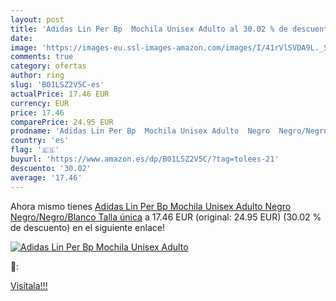 ```yaml
---
layout: post
title: 'Adidas Lin Per Bp  Mochila Unisex Adulto al 30.02 % de descuento'
date: 
image: 'https://images-eu.ssl-images-amazon.com/images/I/41rVlSVDA9L._SL200_.jpg'
comments: true
category: ofertas
author: ring
slug: 'B01LSZ2V5C-es'
actualPrice: 17.46 EUR
currency: EUR
price: 17.46
comparePrice: 24.95 EUR
prodname: 'Adidas Lin Per Bp  Mochila Unisex Adulto  Negro  Negro/Negro/Blanco   Talla única'
country: 'es'
flag: '🇪🇸'
buyurl: 'https://www.amazon.es/dp/B01LSZ2V5C/?tag=tolees-21'
descuento: '30.02'
average: '17.46'
---
```


Ahora mismo tienes [Adidas Lin Per Bp  Mochila Unisex Adulto  Negro  Negro/Negro/Blanco   Talla única](https://www.amazon.es/dp/B01LSZ2V5C/?tag=tolees-21) a 17.46 EUR (original: 24.95 EUR) (30.02 %  de descuento) en el siguiente enlace!

[![Adidas Lin Per Bp  Mochila Unisex Adulto](https://images-eu.ssl-images-amazon.com/images/I/41rVlSVDA9L._SL200_.jpg)](https://www.amazon.es/dp/B01LSZ2V5C/?tag=tolees-21)

🔎:


[Visítala!!!](https://www.amazon.es/dp/B01LSZ2V5C/?tag=tolees-21)
